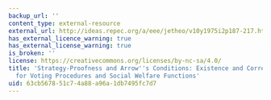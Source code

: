 ```yaml
---
backup_url: ''
content_type: external-resource
external_url: http://ideas.repec.org/a/eee/jetheo/v10y1975i2p187-217.html
has_external_licence_warning: true
has_external_license_warning: true
is_broken: ''
license: https://creativecommons.org/licenses/by-nc-sa/4.0/
title: 'Strategy-Proofness and Arrow''s Conditions: Existence and Correspondence Theorems
  for Voting Procedures and Social Welfare Functions'
uid: 63cb5678-51c7-4a88-a96a-1db7495fc7d7
---
```

